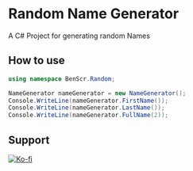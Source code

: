 # Random Name Generator
A C# Project for generating random Names

## How to use
```csharp
using namespace BenScr.Random;
```
```csharp
NameGenerator nameGenerator = new NameGenerator();
Console.WriteLine(nameGenerator.FirstName());
Console.WriteLine(nameGenerator.LastName());
Console.WriteLine(nameGenerator.FullName(2));
```

## Support
[![Ko-fi](https://ko-fi.com/img/githubbutton_sm.svg)](https://ko-fi.com/yourname)</p>
